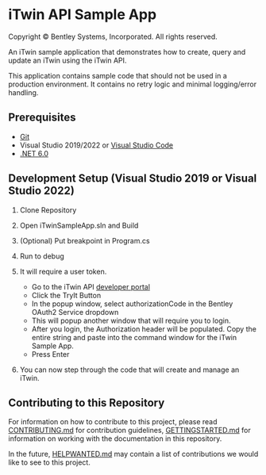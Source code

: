 # iTwin API Sample App

Copyright © Bentley Systems, Incorporated. All rights reserved.

An iTwin sample application that demonstrates how to create, query and update an iTwin using the iTwin API.

This application contains sample code that should not be used in a production environment. It contains no retry logic and minimal logging/error handling.


## Prerequisites

* [Git](https://git-scm.com/)
* Visual Studio 2019/2022 or [Visual Studio Code](https://code.visualstudio.com/)
* [.NET 6.0](https://dotnet.microsoft.com/download/dotnet/6.0/)


## Development Setup (Visual Studio 2019 or Visual Studio 2022)

1. Clone Repository

2. Open iTwinSampleApp.sln and Build

3. (Optional) Put breakpoint in Program.cs

4. Run to debug

5. It will require a user token. 

   * Go to the iTwin API [developer portal](https://dev-developer.bentley.com/apis/itwins/operations/create-itwin/)
   * Click the TryIt Button
   * In the popup window, select authorizationCode in the Bentley OAuth2 Service dropdown
   * This will popup another window that will require you to login.
   * After you login, the Authorization header will be populated. Copy the entire string and paste into the command window for the iTwin Sample App.
   * Press Enter

6. You can now step through the code that will create and manage an iTwin.

## Contributing to this Repository

For information on how to contribute to this project, please read [CONTRIBUTING.md](CONTRIBUTING.md) for contribution guidelines, [GETTINGSTARTED.md](GETTINGSTARTED.md) for information on working with the documentation in this repository.

In the future, [HELPWANTED.md](HELPWANTED.md) may contain a list of contributions we would like to see to this project.
